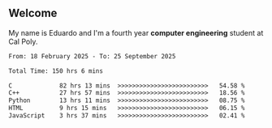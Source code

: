 ## Welcome

 My name is Eduardo and I'm a fourth year **computer engineering** student at Cal Poly.

<!--START_SECTION:waka-->

```txt
From: 18 February 2025 - To: 25 September 2025

Total Time: 150 hrs 6 mins

C             82 hrs 13 mins  >>>>>>>>>>>>>>>>>>>>>>>>>   54.58 %
C++           27 hrs 57 mins  >>>>>>>>>>>>>>>>>>>>>>>>>   18.56 %
Python        13 hrs 11 mins  >>>>>>>>>>>>>>>>>>>>>>>>>   08.75 %
HTML          9 hrs 15 mins   >>>>>>>>>>>>>>>>>>>>>>>>>   06.15 %
JavaScript    3 hrs 37 mins   >>>>>>>>>>>>>>>>>>>>>>>>>   02.41 %
```

<!--END_SECTION:waka-->

<!--
**lalog12/lalog12** is a ✨ _special_ ✨ repository because its `README.md` (this file) appears on your GitHub profile.

Here are some ideas to get you started:

- 🔭 I’m currently working on ...
- 🌱 I’m currently learning ...
- 👯 I’m looking to collaborate on ...
- 🤔 I’m looking for help with ...
- 💬 Ask me about ...
- 📫 How to reach me: ...
- 😄 Pronouns: ...
- ⚡ Fun fact: ...
-->
